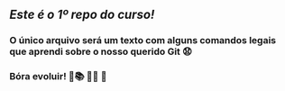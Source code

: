 ## *Este é o 1º repo do curso!*  

### O único arquivo será um texto com alguns comandos legais que aprendi sobre o nosso querido __Git__ 😧  

### Bóra evoluir! 🚀:books: 	:man_technologist:  :raised_hands:  
